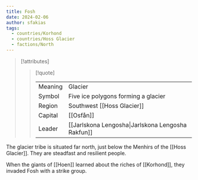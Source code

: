 ```yaml
---
title: Fosh
date: 2024-02-06
author: sfakias
tags:
  - countries/Korhond
  - countries/Hoss Glacier
  - factions/North
---
```

> [!attributes]
> 
> > [!quote]
> >
> > | | |
> > | --- | --- |
> > | Meaning | Glacier |
> > | Symbol | Five ice polygons forming a glacier |
> > | Region | Southwest [[Hoss Glacier]] |
> > | Capital | [[Osfån]] |
> > | Leader | [[Jarlskona Lengosha\|Jarlskona Lengosha Rakfun]] |

The glacier tribe is situated far north, just below the Menhirs of the [[Hoss Glacier]]. They are steadfast and resilient people.

When the giants of [[Hoen]] learned about the riches of [[Korhond]], they invaded Fosh with a strike group.